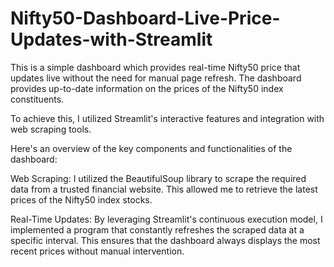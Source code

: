 # Nifty50-Dashboard-Live-Price-Updates-with-Streamlit

This is a simple dashboard which provides real-time Nifty50 price that updates live without the need for manual page refresh. The dashboard provides up-to-date information on the prices of the Nifty50 index constituents.

To achieve this, I utilized Streamlit's interactive features and integration with web scraping tools.

Here's an overview of the key components and functionalities of the dashboard:

Web Scraping: I utilized the BeautifulSoup library to scrape the required data from a trusted financial website. This allowed me to retrieve the latest prices of the Nifty50 index stocks.

Real-Time Updates: By leveraging Streamlit's continuous execution model, I implemented a program that constantly refreshes the scraped data at a specific interval. This ensures that the dashboard always displays the most recent prices without manual intervention.



